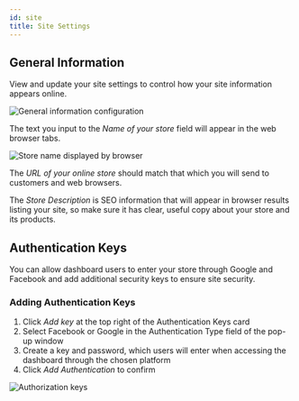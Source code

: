 ```yaml
---
id: site
title: Site Settings
---
```


## General Information

View and update your site settings to control how your site information appears online.

![General information configuration](/assets/dashboard-config/15.png)

The text you input to the _Name&nbsp;of&nbsp;your&nbsp;store_ field will appear in the web browser tabs.

![Store name displayed by browser](/assets/dashboard-config/16.png)

The _URL&nbsp;of&nbsp;your&nbsp;online&nbsp;store_ should match that which you will send to customers and web browsers.

The _Store&nbsp;Description_ is SEO information that will appear in browser results listing your site, so make sure it has clear, useful copy about your store and its products.


## Authentication Keys

You can allow dashboard users to enter your store through Google and Facebook and add additional security keys to ensure site security. 

### Adding Authentication Keys


1. Click _Add&nbsp;key_ at the top right of the Authentication Keys card 
2. Select Facebook or Google in the Authentication Type field of the pop-up window 
3. Create a key and password, which users will enter when accessing the dashboard through the chosen platform 
4. Click _Add&nbsp;Authentication_ to confirm

![Authorization keys](/assets/dashboard-config/17.png)

